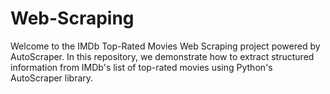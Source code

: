 # Web-Scraping
Welcome to the IMDb Top-Rated Movies Web Scraping project powered by AutoScraper. In this repository, we demonstrate how to extract structured information from IMDb's list of top-rated movies using Python's AutoScraper library.
